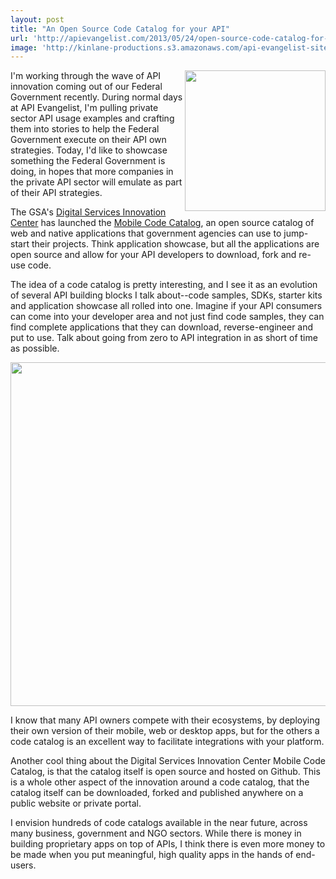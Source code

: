 ```yaml
---
layout: post
title: "An Open Source Code Catalog for your API"
url: 'http://apievangelist.com/2013/05/24/open-source-code-catalog-for-your-api/'
image: 'http://kinlane-productions.s3.amazonaws.com/api-evangelist-site/blog/digital-services-innovation-center.jpg'
---
```


[<img class="c1" src="https://s3.amazonaws.com/kinlane-productions/federal-strategy/digital-services-innovation-center.png" alt="" width="225" align="right" />][1]

I'm working through the wave of API innovation coming out of our Federal Government recently. During normal days at API Evangelist, I'm pulling private sector API usage examples and crafting them into stories to help the Federal Government execute on their API own strategies. Today, I'd like to showcase something the Federal Government is doing, in hopes that more companies in the private API sector will emulate as part of their API strategies.

The GSA's [Digital Services Innovation Center][1] has launched the [Mobile Code Catalog][2], an open source catalog of web and native applications that government agencies can use to jump-start their projects. Think application showcase, but all the applications are open source and allow for your API developers to download, fork and re-use code.

The idea of a code catalog is pretty interesting, and I see it as an evolution of several API building blocks I talk about--code samples, SDKs, starter kits and application showcase all rolled into one. Imagine if your API consumers can come into your developer area and not just find code samples, they can find complete applications that they can download, reverse-engineer and put to use. Talk about going from zero to API integration in as short of time as possible.

[<img class="c2" src="https://s3.amazonaws.com/kinlane-productions/federal-strategy/mobile-code-catalog.png" alt="" width="550" />][2]

I know that many API owners compete with their ecosystems, by deploying their own version of their mobile, web or desktop apps, but for the others a code catalog is an excellent way to facilitate integrations with your platform.

Another cool thing about the Digital Services Innovation Center Mobile Code Catalog, is that the catalog itself is open source and hosted on Github. This is a whole other aspect of the innovation around a code catalog, that the catalog itself can be downloaded, forked and published anywhere on a public website or private portal.

I envision hundreds of code catalogs available in the near future, across many business, government and NGO sectors. While there is money in building proprietary apps on top of APIs, I think there is even more money to be made when you put meaningful, high quality apps in the hands of end-users.

   [1]: http://gsablogs.gsa.gov/dsic/
   [2]: http://gsa.github.io/Mobile-Code-Catalog/
